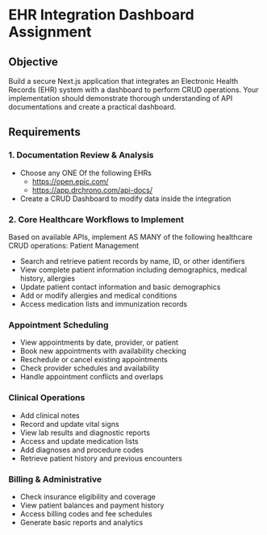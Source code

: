 # EHR Integration Dashboard Assignment

## Objective

Build a secure Next.js application that integrates an Electronic Health Records (EHR) system
with a dashboard to perform CRUD operations. Your implementation should demonstrate
thorough understanding of API documentations and create a practical dashboard.

## Requirements

### 1. Documentation Review & Analysis
- Choose any ONE Of the following EHRs
  - https://open.epic.com/
  - https://app.drchrono.com/api-docs/
- Create a CRUD Dashboard to modify data inside the integration

### 2. Core Healthcare Workflows to Implement
Based on available APIs, implement AS MANY of the following healthcare CRUD
operations:
Patient Management
- Search and retrieve patient records by name, ID, or other identifiers
- View complete patient information including demographics, medical history, allergies
- Update patient contact information and basic demographics
- Add or modify allergies and medical conditions
- Access medication lists and immunization records

### Appointment Scheduling
- View appointments by date, provider, or patient
- Book new appointments with availability checking
- Reschedule or cancel existing appointments
- Check provider schedules and availability
- Handle appointment conflicts and overlaps

### Clinical Operations
- Add clinical notes
- Record and update vital signs
- View lab results and diagnostic reports
- Access and update medication lists
- Add diagnoses and procedure codes
- Retrieve patient history and previous encounters

### Billing & Administrative
- Check insurance eligibility and coverage
- View patient balances and payment history
- Access billing codes and fee schedules
- Generate basic reports and analytics